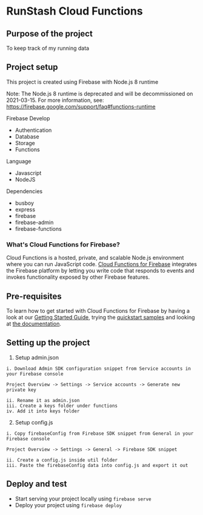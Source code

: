 # RunStash Cloud Functions

## Purpose of the project

To keep track of my running data

## Project setup

This project is created using Firebase with Node.js 8 runtime

Note: The Node.js 8 runtime is deprecated and will be decommissioned on 2021-03-15. For more information, see: https://firebase.google.com/support/faq#functions-runtime

Firebase Develop

- Authentication
- Database
- Storage
- Functions

Language

- Javascript
- NodeJS

Dependencies

- busboy
- express
- firebase
- firebase-admin
- firebase-functions

### What's Cloud Functions for Firebase?

Cloud Functions is a hosted, private, and scalable Node.js environment where you can run JavaScript code. [Cloud Functions for Firebase](https://firebase.google.com/features/functions) integrates the Firebase platform by letting you write code that responds to events and invokes functionality exposed by other Firebase features.

## Pre-requisites

To learn how to get started with Cloud Functions for Firebase by having a look at our [Getting Started Guide](https://firebase.google.com/docs/functions/get-started), trying the [quickstart samples](https://firebase.google.com/docs/firestore/quickstart) and looking at [the documentation](https://firebase.google.com/docs/functions).

## Setting up the project

1. Setup admin.json

```
i. Download Admin SDK configuration snippet from Service accounts in your Firebase console

Project Overview -> Settings -> Service accounts -> Generate new private key

ii. Rename it as admin.json
iii. Create a keys folder under functions
iv. Add it into keys folder
```

2. Setup config.js

```
i. Copy firebaseConfig from Firebase SDK snippet from General in your Firebase console

Project Overview -> Settings -> General -> Firebase SDK snippet

ii. Create a config.js inside util folder
iii. Paste the firebaseConfig data into config.js and export it out

```

## Deploy and test

- Start serving your project locally using `firebase serve`
- Deploy your project using `firebase deploy`
